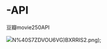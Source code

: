 # -API
豆瓣movie250API

![](https://github.com/OnebugIS/douban-API/blob/master/readImg/0Z)N%40S7ZDVOU6VG)BXRRIS2.png);
